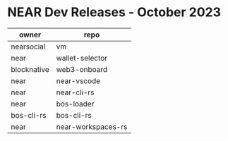 # NEAR Dev Releases - October 2023 

| owner | repo |
| --- | --- |
| nearsocial | vm |
| near | wallet-selector |
| blocknative | web3-onboard |
| near | near-vscode |
| near | near-cli-rs |
| near | bos-loader |
| bos-cli-rs | bos-cli-rs |
| near | near-workspaces-rs |

